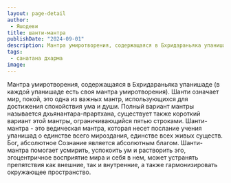 ```yaml
---
layout: page-detail
author:
 - Яшодеви
title: шанти-мантра
publishDate: "2024-09-01"
description: Мантра умиротворения, содержащаяся в Бхридараньяка упанишаде (в каждой упанишаде есть своя мантра умиротворения). Шанти означает мир, покой, это одна из важных мантр, использующихся для достижения спокойствия ума и души. Полный вариант мантры называется дхьянантара-прартхана, существует также короткий вариант этой мантры, ограничивающийся пятью строками. Шанти-мантра - это ведическая мантра, которая несет послание учения упанишад о единстве всего мироздания, единстве всех живых существ. Бог, абсолютное Сознание является абсолютным благом. Шанти-мантра помогает усмирить, успокоить ум и растворить эго, эгоцентричное восприятие мира и себя в нем, может устранять препятствия как внешние, так и внутренние, а также гармонизировать окружающее пространство.
tags:
 - санатана дхарма
image: 
---
```


Мантра умиротворения, содержащаяся в Бхридараньяка упанишаде (в каждой упанишаде есть своя мантра умиротворения). Шанти означает мир, покой, это одна из важных мантр, использующихся для достижения спокойствия ума и души. Полный вариант мантры называется дхьянантара-прартхана, существует также короткий вариант этой мантры, ограничивающийся пятью строками. Шанти-мантра - это ведическая мантра, которая несет послание учения упанишад о единстве всего мироздания, единстве всех живых существ. Бог, абсолютное Сознание является абсолютным благом. Шанти-мантра помогает усмирить, успокоить ум и растворить эго, эгоцентричное восприятие мира и себя в нем, может устранять препятствия как внешние, так и внутренние, а также гармонизировать окружающее пространство.

